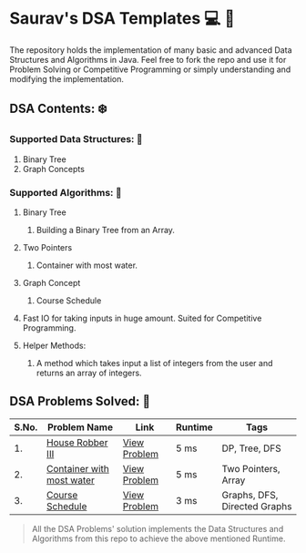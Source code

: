 # Saurav's DSA Templates :computer: :sparkling_heart:

The repository holds the implementation of many basic and advanced Data Structures and Algorithms in Java. Feel free to fork the repo and use
it for Problem Solving or Competitive Programming or simply understanding and modifying the implementation.

## DSA Contents: :snowflake:

### Supported Data Structures: :tada:

1. Binary Tree
2. Graph Concepts

### Supported Algorithms: :high_brightness:

1. Binary Tree
    1. Building a Binary Tree from an Array.
  
2. Two Pointers
    1. Container with most water. 

3. Graph Concept
    1. Course Schedule
       
4. Fast IO for taking inputs in huge amount. Suited for Competitive Programming.

5. Helper Methods:
    1. A method which takes input a list of integers from the user and returns an array of integers.


## DSA Problems Solved: :dart:

| S.No. | Problem Name | Link | Runtime | Tags |
| ----- | ------------ | ---- | ------- | ---- |
| 1.    | [House Robber III](./Binary%20Tree/House%20Robber%203) | [View Problem](https://leetcode.com/problems/house-robber-iii/description/) | 5 ms | DP, Tree, DFS |
| 2.    | [Container with most water](./Two%20Pointers/Container%20With%20Most%20Water) | [View Problem](https://leetcode.com/problems/container-with-most-water/description/) | 5 ms | Two Pointers, Array |
| 3.    | [Course Schedule](./Graph%20Concept/Course%20Schedule/) | [View Problem](https://leetcode.com/problems/course-schedule/description/) | 3 ms | Graphs, DFS, Directed Graphs |

> All the DSA Problems' solution implements the Data Structures and Algorithms from this repo to achieve the above mentioned Runtime.
